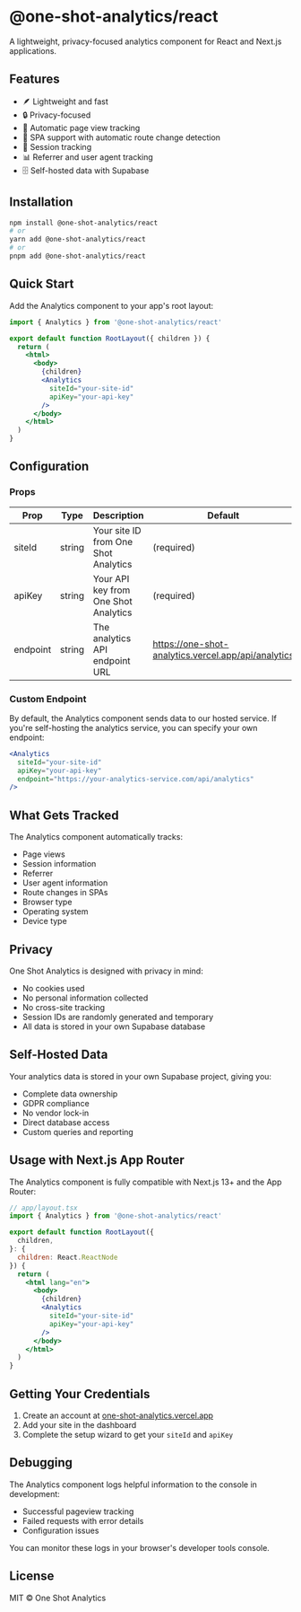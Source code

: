 # @one-shot-analytics/react

A lightweight, privacy-focused analytics component for React and Next.js applications.

## Features

- 🪶 Lightweight and fast
- 🔒 Privacy-focused
- 🎯 Automatic page view tracking
- 📱 SPA support with automatic route change detection
- 🔄 Session tracking
- 📊 Referrer and user agent tracking
- 🗄️ Self-hosted data with Supabase

## Installation

```bash
npm install @one-shot-analytics/react
# or
yarn add @one-shot-analytics/react
# or
pnpm add @one-shot-analytics/react
```

## Quick Start

Add the Analytics component to your app's root layout:

```jsx
import { Analytics } from '@one-shot-analytics/react'

export default function RootLayout({ children }) {
  return (
    <html>
      <body>
        {children}
        <Analytics 
          siteId="your-site-id" 
          apiKey="your-api-key"
        />
      </body>
    </html>
  )
}
```

## Configuration

### Props

| Prop | Type | Description | Default |
|------|------|-------------|---------|
| siteId | string | Your site ID from One Shot Analytics | (required) |
| apiKey | string | Your API key from One Shot Analytics | (required) |
| endpoint | string | The analytics API endpoint URL | https://one-shot-analytics.vercel.app/api/analytics |

### Custom Endpoint

By default, the Analytics component sends data to our hosted service. If you're self-hosting the analytics service, you can specify your own endpoint:

```jsx
<Analytics 
  siteId="your-site-id" 
  apiKey="your-api-key"
  endpoint="https://your-analytics-service.com/api/analytics"
/>
```

## What Gets Tracked

The Analytics component automatically tracks:

- Page views
- Session information
- Referrer
- User agent information
- Route changes in SPAs
- Browser type
- Operating system
- Device type

## Privacy

One Shot Analytics is designed with privacy in mind:

- No cookies used
- No personal information collected
- No cross-site tracking
- Session IDs are randomly generated and temporary
- All data is stored in your own Supabase database

## Self-Hosted Data

Your analytics data is stored in your own Supabase project, giving you:

- Complete data ownership
- GDPR compliance
- No vendor lock-in
- Direct database access
- Custom queries and reporting

## Usage with Next.js App Router

The Analytics component is fully compatible with Next.js 13+ and the App Router:

```jsx
// app/layout.tsx
import { Analytics } from '@one-shot-analytics/react'

export default function RootLayout({
  children,
}: {
  children: React.ReactNode
}) {
  return (
    <html lang="en">
      <body>
        {children}
        <Analytics 
          siteId="your-site-id" 
          apiKey="your-api-key"
        />
      </body>
    </html>
  )
}
```

## Getting Your Credentials

1. Create an account at [one-shot-analytics.vercel.app](https://one-shot-analytics.vercel.app)
2. Add your site in the dashboard
3. Complete the setup wizard to get your `siteId` and `apiKey`

## Debugging

The Analytics component logs helpful information to the console in development:

- Successful pageview tracking
- Failed requests with error details
- Configuration issues

You can monitor these logs in your browser's developer tools console.

## License

MIT © One Shot Analytics